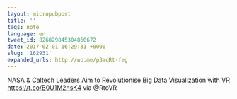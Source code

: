 ```yaml
---
layout: micropubpost
title: ''
tags: note
language: en
tweet_id: 826829845304860672
date: 2017-02-01 16:29:31 +0000
slug: '162931'
expanded_urls: http://wp.me/p3aqRt-feg
---
```

NASA &amp; Caltech Leaders Aim to Revolutionise Big Data Visualization with VR https://t.co/B0U1M2hsK4 via @RtoVR
